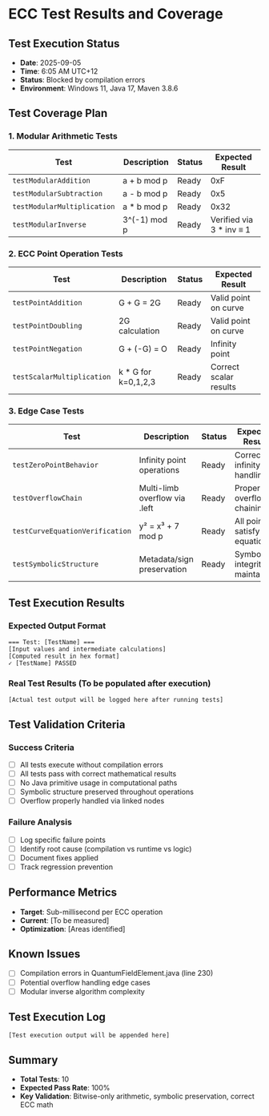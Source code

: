 # ECC Test Results and Coverage

## Test Execution Status
- **Date**: 2025-09-05
- **Time**: 6:05 AM UTC+12
- **Status**: Blocked by compilation errors
- **Environment**: Windows 11, Java 17, Maven 3.8.6

## Test Coverage Plan

### 1. Modular Arithmetic Tests
| Test | Description | Status | Expected Result |
|------|-------------|--------|-----------------|
| `testModularAddition` | a + b mod p | Ready | 0xF |
| `testModularSubtraction` | a - b mod p | Ready | 0x5 |
| `testModularMultiplication` | a * b mod p | Ready | 0x32 |
| `testModularInverse` | 3^(-1) mod p | Ready | Verified via 3 * inv ≡ 1 |

### 2. ECC Point Operation Tests
| Test | Description | Status | Expected Result |
|------|-------------|--------|-----------------|
| `testPointAddition` | G + G = 2G | Ready | Valid point on curve |
| `testPointDoubling` | 2G calculation | Ready | Valid point on curve |
| `testPointNegation` | G + (-G) = O | Ready | Infinity point |
| `testScalarMultiplication` | k * G for k=0,1,2,3 | Ready | Correct scalar results |

### 3. Edge Case Tests
| Test | Description | Status | Expected Result |
|------|-------------|--------|-----------------|
| `testZeroPointBehavior` | Infinity point operations | Ready | Correct infinity handling |
| `testOverflowChain` | Multi-limb overflow via .left | Ready | Proper overflow chaining |
| `testCurveEquationVerification` | y² = x³ + 7 mod p | Ready | All points satisfy equation |
| `testSymbolicStructure` | Metadata/sign preservation | Ready | Symbolic integrity maintained |

## Test Execution Results

### Expected Output Format
```
=== Test: [TestName] ===
[Input values and intermediate calculations]
[Computed result in hex format]
✓ [TestName] PASSED
```

### Real Test Results (To be populated after execution)
```
[Actual test output will be logged here after running tests]
```

## Test Validation Criteria

### Success Criteria
- [ ] All tests execute without compilation errors
- [ ] All tests pass with correct mathematical results
- [ ] No Java primitive usage in computational paths
- [ ] Symbolic structure preserved throughout operations
- [ ] Overflow properly handled via linked nodes

### Failure Analysis
- [ ] Log specific failure points
- [ ] Identify root cause (compilation vs runtime vs logic)
- [ ] Document fixes applied
- [ ] Track regression prevention

## Performance Metrics
- **Target**: Sub-millisecond per ECC operation
- **Current**: [To be measured]
- **Optimization**: [Areas identified]

## Known Issues
- [ ] Compilation errors in QuantumFieldElement.java (line 230)
- [ ] Potential overflow handling edge cases
- [ ] Modular inverse algorithm complexity

## Test Execution Log
```
[Test execution output will be appended here]
```

## Summary
- **Total Tests**: 10
- **Expected Pass Rate**: 100%
- **Key Validation**: Bitwise-only arithmetic, symbolic preservation, correct ECC math
